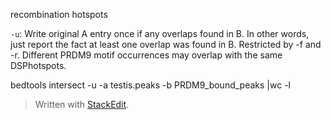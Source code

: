 recombination hotspots

`-u`: Write original A entry once if any overlaps found in B. In other words, just report the fact at least one overlap was found in B. Restricted by -f and -r. Different PRDM9 motif occurrences may overlap with the same DSPhotspots.

bedtools intersect -u -a testis.peaks -b PRDM9_bound_peaks |wc -l

> Written with [StackEdit](https://stackedit.io/).
<!--stackedit_data:
eyJoaXN0b3J5IjpbMTAxNzQ4ODc0LC0xNTk3MzY3NzM0LDEzMT
EwOTQyODEsLTIwMTM0NjI3MTgsLTIxMzk3NjI4NDcsNzMwOTk4
MTE2XX0=
-->
